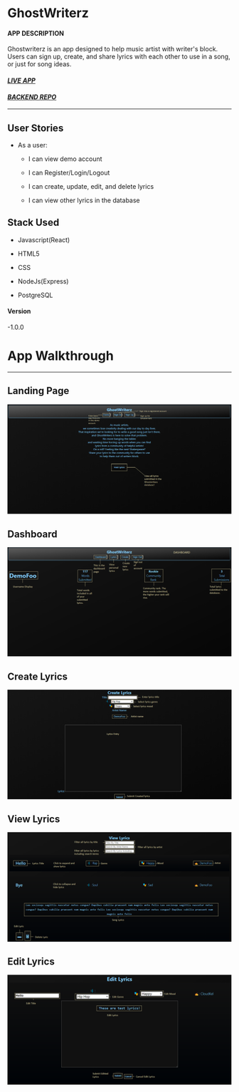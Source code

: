 # GhostWriterz

#### APP DESCRIPTION

Ghostwriterz is an app designed to help music artist with writer's block. Users can sign up, create, and share lyrics with each other to use in a song, or just for song ideas.

#### *[LIVE APP](https://ghostwriterz-app.vercel.app/)*

#### *[BACKEND REPO](https://github.com/JakelTheDeveloper/ghostwriterz-app-server)*

----------------------------------------------------------------------

## User Stories

* As a user:

    - I can view demo account

    - I can Register/Login/Logout

    - I can create, update, edit, and delete lyrics

    - I can view other lyrics in the database

## Stack Used

* Javascript(React)

* HTML5

* CSS

* NodeJs(Express)

* PostgreSQL

#### Version

-1.0.0

# App Walkthrough

----------------------

## Landing Page

![Ghostwriterz Landing Page](/images/Ghostwriterz_Help01.png)

## Dashboard

![Ghostwriterz Dashboard](/images/Ghostwriterz_Help02.png)

## Create Lyrics

![Ghostwriterz Create Lyrics](/images/Ghostwriterz_Help05.png)

## View Lyrics

![Ghostwriterz View Lyrics](/images/Ghostwriterz_Help03.png)

## Edit Lyrics

![Ghostwriterz Edit Lyrics](/images/Ghostwriterz_Help04.png)
